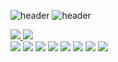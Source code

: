 ![header](https://capsule-render.vercel.app/api?type=cylinder&color=000000&height=150&section=header&text=nahollo&fontColor=ffffff&fontSize=70&animation=fadeIn&fontAlignY=55)
![header](https://capsule-render.vercel.app/api?type=waving&color=gradient&height=120&animation=fadeIn&section=footer&text=🏎️🏍️&fontAlign=70)

<div>
<a href="https://na-hollo.tistory.com/">
<img src="https://img.shields.io/badge/tistory-000000?style=for-the-badge&logo=tistory&logoColor=white" size = 100>
</a>
<a href="https://github.com/nahollo/">
<img src="https://img.shields.io/badge/github-181717?style=for-the-badge&logo=github&logoColor=white">
</a>
</div>
<div>
<img src="https://img.shields.io/badge/JAVA-007396?style=for-the-badge&logo=java&logoColor=white">
<img src="https://img.shields.io/badge/javascript-F7DF1E?style=for-the-badge&logo=javascript&logoColor=white">
<img src="https://img.shields.io/badge/webRTC-333333?style=for-the-badge&logo=webrtc&logoColor=white">
<img src="https://img.shields.io/badge/(spring-boot)-6DB33F?style=for-the-badge&logo=springboot&logoColor=white">
<img src="https://img.shields.io/badge/Oracle-F80000?style=for-the-badge&logo=Oracle&logoColor=white">
<img src="https://img.shields.io/badge/Eclipse-2C2255?style=for-the-badge&logo=Eclipse%20IDE&logoColor=white">
<img src="https://img.shields.io/badge/intellij-000000?style=for-the-badge&logo=intellijidea&logoColor=white">
  <img src="https://img.shields.io/badge/VSCODE-007ACC?style=for-the-badge&logo=visualstudiocode&logoColor=white">
</div>
